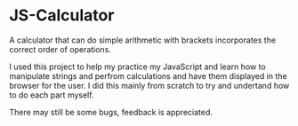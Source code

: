 # JS-Calculator
A calculator that can do simple arithmetic with brackets incorporates the correct order of operations.

I used this project to help my practice my JavaScript and learn how to manipulate strings and perfrom calculations and have them displayed in the browser for the user.
I did this mainly from scratch to try and undertand how to do each part myself.

There may still be some bugs, feedback is appreciated.
